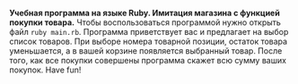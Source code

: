 **Учебная программа на языке Ruby. Имитация магазина с функцией покупки товара.**
Чтобы воспользоваться программой нужно открыть файл `ruby main.rb`.
Программа приветствует вас и предлагает на выбор список товаров.
При выборе номера товарной позиции, остаток товара уменьшается, а в вашей корзине появляется выбранный товар.
После того, как все покупки совершены программа скажет всю сумму ваших покупок.
Have fun!
